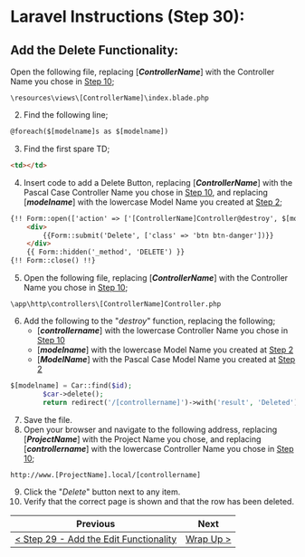 # Laravel Instructions (Step 30):

## Add the Delete Functionality:

Open the following file, replacing [**_ControllerName_**] with the Controller Name you chose in [Step 10](laravel-10.md);

```
\resources\views\[ControllerName]\index.blade.php
```

2. Find the following line;

```HTML
@foreach($[modelname]s as $[modelname])
```

3. Find the first spare TD;

```HTML
<td></td>
```

4. Insert code to add a Delete Button, replacing [**_ControllerName_**] with the Pascal Case Controller Name you chose in [Step 10](laravel-10.md), and replacing [**_modelname_**] with the lowercase Model Name you created at [Step 2](laravel-2.md);

```HTML
{!! Form::open(['action' => ['[ControllerName]Controller@destroy', $[modelname]->id], 'method' => 'POST']) !!}
    <div>
        {{Form::submit('Delete', ['class' => 'btn btn-danger'])}}
    </div>
    {{ Form::hidden('_method', 'DELETE') }}
{!! Form::close() !!}
```

5. Open the following file, replacing [**_ControllerName_**] with the Controller Name you chose in [Step 10](laravel-10.md);

```
\app\http\controllers\[ControllerName]Controller.php
```

6. Add the following to the "_destroy_" function, replacing the following;
    - [**_controllername_**] with the lowercase Controller Name you chose in [Step 10](laravel-10.md)
    - [**_modelname_**] with the lowercase Model Name you created at [Step 2](laravel-2.md)
    - [**_ModelName_**] with the Pascal Case Model Name you created at [Step 2](laravel-2.md)

```PHP
$[modelname] = Car::find($id);
        $car->delete();
        return redirect('/[controllername]')->with('result', 'Deleted');
```

7. Save the file.
8. Open your browser and navigate to the following address, replacing [**_ProjectName_**] with the Project Name you chose, and replacing [**_controllername_**] with the lowercase Controller Name you chose in [Step 10](laravel-10.md);

```
http://www.[ProjectName].local/[controllername]
```

9. Click the "_Delete_" button next to any item.
10. Verify that the correct page is shown and that the row has been deleted.

| Previous | Next |
| -------- | ---- |
| [< Step 29 - Add the Edit Functionality](laravel-29.md) | [Wrap Up >](laravel-wrapup.md) |